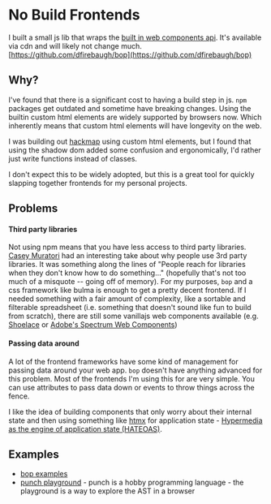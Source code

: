 # No Build Frontends
I built a small js lib that wraps the [built in web components api](https://developer.mozilla.org/en-US/docs/Web/API/Web_components/Using_custom_elements).  It's available via cdn and will likely not change much.
[https://github.com/dfirebaugh/bop](https://github.com/dfirebaugh/bop)

## Why?
I've found that there is a significant cost to having a build step in js. `npm` packages get outdated and sometime have breaking changes.  Using the builtin custom html elements are widely supported by browsers now.  Which inherently means that custom html elements will have longevity on the web.

I was building out [hackmap](https://github.com/hackrva/hackmap) using custom html elements, but I found that using the shadow dom added some confusion and ergonomically, I'd rather just write functions instead of classes.

I don't expect this to be widely adopted, but this is a great tool for quickly slapping together frontends for my personal projects.

## Problems

#### Third party libraries

Not using npm means that you have less access to third party libraries.
[Casey Muratori](https://caseymuratori.com/about) had an interesting take about why people use 3rd party libraries.  It was something along the lines of "People reach for libraries when they don't know how to do something..." (hopefully that's not too much of a misquote -- going off of memory).
For my purposes, `bop` and a css framework like bulma is enough to get a pretty decent frontend.  If I needed something with a fair amount of complexity, like a sortable and filterable spreadsheet (i.e. something that doesn't sound like fun to build from scratch), there are still some vanillajs web components available (e.g. [Shoelace](https://shoelace.style/) or [Adobe's Spectrum Web Components](https://opensource.adobe.com/spectrum-web-components/))

#### Passing data around
A lot of the frontend frameworks have some kind of management for passing data around your web app. `bop` doesn't have anything advanced for this problem.  Most of the frontends I'm using this for are very simple.  You can use attributes to pass data down or events to throw things across the fence.

I like the idea of building components that only worry about their internal state and then using something like [htmx](https://htmx.org) for application state  - [Hypermedia as the engine of application state (HATEOAS)](https://en.wikipedia.org/wiki/HATEOAS).

## Examples
* [bop examples](https://dfirebaugh.github.io/bop/)
* [punch playground](https://dfirebaugh.github.io/punch/) - punch is a hobby programming language - the playground is a way to explore the AST in a browser
